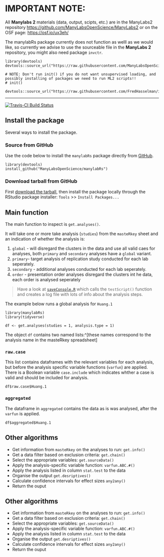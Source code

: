 
# **IMPORTANT NOTE:**

All **Manylabs 2** materials (data, output, scipts, etc.) are in the ManyLabs2 repository https://github.com/ManyLabsOpenScience/ManyLabs2 or on the OSF page: https://osf.io/ux3eh/


The manylabRs package currently does not function as welll as we would like, so currently we advise to use the sourceable file in the **ManyLabs 2** repository, you might also need package `invctr`.


```{r, eval = FALSE}
library(devtools)
devtools::source_url("https://raw.githubusercontent.com/ManyLabsOpenScience/manylabRs/master/R/manylabRs_SOURCE.R")

# NOTE: Don't run init() if you do not want unsupervised loading, and possibly installing of packages we need to run ML2 scripts!!
# init()

devtools::source_url("https://raw.githubusercontent.com/FredHasselman/invctr/master/R/invictor.R")
```


-------

[![Travis-CI Build Status](https://travis-ci.org/ManyLabsOpenScience/manylabRs.svg?branch=master)](https://travis-ci.org/ManyLabsOpenScience/manylabRs)


## Install the package

Several ways to install the package.

### Source from GitHub

Use the code below to install the `manylabRs` package directly from [GitHub](https://github.com/ManyLabsOpenScience/manylabRs).

```{r, eval=FALSE}
library(devtools)
install_github("ManyLabsOpenScience/manylabRs")
```

### Download tarball from GitHub

First [download the tarball](https://github.com/ManyLabsOpenScience/manylabRs/pkg/), then install the package locally through the RStudio package installer: `Tools` >> `Install Packages...`


## Main function

The main function to inspect is `get.analyses()`.  

It will take one or more take analysis (`studies`) from the `masteRkey` sheet and an indication of whether the analysis is:
1. `global` - will disregard the clusters in the data and use all valid caes for analyses, both `primary` and `secondary` analyses have a `global` variant.
2. `primary`- target analysis of replication study conducted for each lab seperately.
3. `secondary` - additional analyses conducted for each lab seperately.
4. `order` - presentation order analyses disregard the clusters int he data, each order is analysed seperately

> Have a look at [`saveConsole.R`](https://github.com/ManyLabsOpenScience/manylabRs/blob/master/inst/saveConsole.R) which calls the `testScript()` function and creates a log file with lots of info about the analysis steps.


The example below runs a global analysis for `Huang.1`
```{r}
library(manylabRs)
library(tidyverse)

df <- get.analyses(studies = 1, analysis.type = 1)
```

The object `df` contains two named lists:^[these names correspond to the analysis name in the masteRkey spreadsheet]

### `raw.case`

This list contains dataframes with the relevant variables for each analysis, but before the analysis specific variable functions (`varfun`) are applied. There is a Boolean variable `case.include` which indicates whther a case is valid and should be included for analysis.

```{r}
df$raw.case$Huang.1
```

### `aggregated`    

The dataframe in `aggregated` contains the data as is was analysed, after the `varfun` is applied.

```{r}
df$aggregated$Huang.1
```



## Other algorithms

+ Get information from `masteRkey` on the analyses to run: `get.info()`
+ Get a data filter based on exclusion criteria: `get.chain()`
+ Select the appropriate variables: `get.sourceData()`
+ Apply the analysis-specific variable function: `varfun.ABC.#()`
+ Apply the analysis listed in column `stat.test` to the data
+ Organise the output `get.desriptives()`
+ Calculate confidence intervals for effect sizes `any2any()`
+ Return the ouput





## Other algorithms

+ Get information from `masteRkey` on the analyses to run: `get.info()`
+ Get a data filter based on exclusion criteria: `get.chain()`
+ Select the appropriate variables: `get.sourceData()`
+ Apply the analysis-specific variable function: `varfun.ABC.#()`
+ Apply the analysis listed in column `stat.test` to the data
+ Organise the output `get.desriptives()`
+ Calculate confidence intervals for effect sizes `any2any()`
+ Return the ouput



